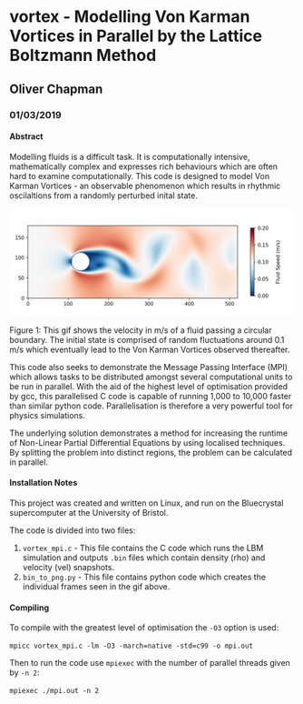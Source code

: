 # vortex - Modelling Von Karman Vortices in Parallel by the Lattice Boltzmann Method
## Oliver Chapman
### 01/03/2019

#### Abstract

Modelling fluids is a difficult task. It is computationally intensive, mathematically complex and expresses rich behaviours which are often hard to examine computationally. This code is designed to model Von Karman Vortices - an observable phenomenon which results in rhythmic oscilaltions from a randomly perturbed inital state.

![img](output_.gif)

Figure 1: This gif shows the velocity in m/s of a fluid passing a circular boundary. The initial state is comprised of random fluctuations around 0.1 m/s which eventually lead to the Von Karman Vortices observed thereafter.


This code also seeks to demonstrate the Message Passing Interface (MPI) which allows tasks to be distributed amongst several computational units to be run in parallel. With the aid of the highest level of optimisation provided by gcc, this parallelised C code is capable of running 1,000 to 10,000 faster than similar python code. Parallelisation is therefore a very powerful tool for physics simulations.

The underlying solution demonstrates a method for increasing the runtime of Non-Linear Partial Differential Equations by using localised techniques. By splitting the problem into distinct regions, the problem can be calculated in parallel.


#### Installation Notes

This project was created and written on Linux, and run on the Bluecrystal supercomputer at the University of Bristol.

The code is divided into two files:
1. `vortex_mpi.c` - This file contains the C code which runs the LBM simulation and outputs `.bin` files which contain density (rho) and velocity (vel) snapshots.
2. `bin_to_png.py` - This file contains python code which creates the individual frames seen in the gif above.

#### Compiling

To compile with the greatest level of optimisation the `-O3` option is used:

```mpicc vortex_mpi.c -lm -O3 -march=native -std=c99 -o mpi.out```

Then to run the code use `mpiexec` with the number of parallel threads given by `-n 2`:

```mpiexec ./mpi.out -n 2```
